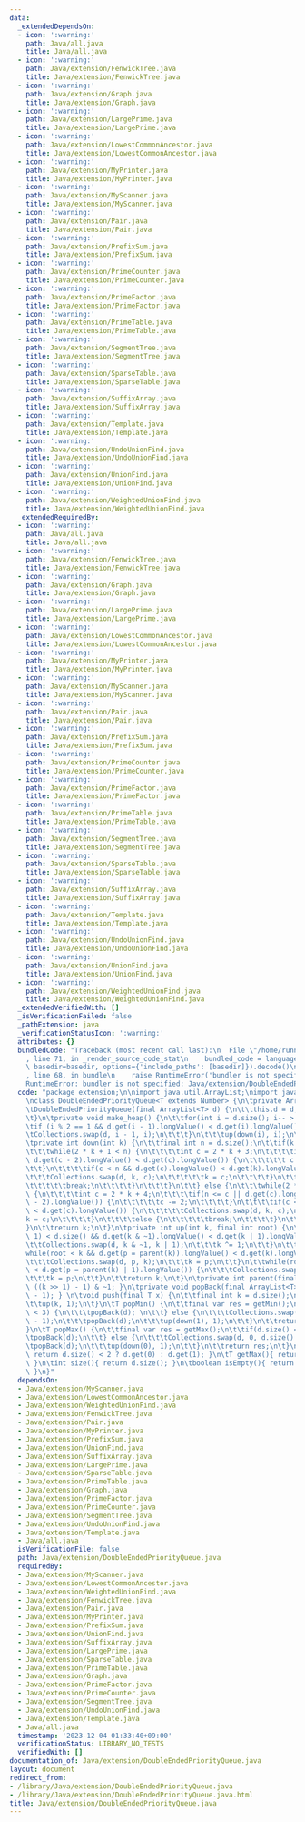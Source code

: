 ```yaml
---
data:
  _extendedDependsOn:
  - icon: ':warning:'
    path: Java/all.java
    title: Java/all.java
  - icon: ':warning:'
    path: Java/extension/FenwickTree.java
    title: Java/extension/FenwickTree.java
  - icon: ':warning:'
    path: Java/extension/Graph.java
    title: Java/extension/Graph.java
  - icon: ':warning:'
    path: Java/extension/LargePrime.java
    title: Java/extension/LargePrime.java
  - icon: ':warning:'
    path: Java/extension/LowestCommonAncestor.java
    title: Java/extension/LowestCommonAncestor.java
  - icon: ':warning:'
    path: Java/extension/MyPrinter.java
    title: Java/extension/MyPrinter.java
  - icon: ':warning:'
    path: Java/extension/MyScanner.java
    title: Java/extension/MyScanner.java
  - icon: ':warning:'
    path: Java/extension/Pair.java
    title: Java/extension/Pair.java
  - icon: ':warning:'
    path: Java/extension/PrefixSum.java
    title: Java/extension/PrefixSum.java
  - icon: ':warning:'
    path: Java/extension/PrimeCounter.java
    title: Java/extension/PrimeCounter.java
  - icon: ':warning:'
    path: Java/extension/PrimeFactor.java
    title: Java/extension/PrimeFactor.java
  - icon: ':warning:'
    path: Java/extension/PrimeTable.java
    title: Java/extension/PrimeTable.java
  - icon: ':warning:'
    path: Java/extension/SegmentTree.java
    title: Java/extension/SegmentTree.java
  - icon: ':warning:'
    path: Java/extension/SparseTable.java
    title: Java/extension/SparseTable.java
  - icon: ':warning:'
    path: Java/extension/SuffixArray.java
    title: Java/extension/SuffixArray.java
  - icon: ':warning:'
    path: Java/extension/Template.java
    title: Java/extension/Template.java
  - icon: ':warning:'
    path: Java/extension/UndoUnionFind.java
    title: Java/extension/UndoUnionFind.java
  - icon: ':warning:'
    path: Java/extension/UnionFind.java
    title: Java/extension/UnionFind.java
  - icon: ':warning:'
    path: Java/extension/WeightedUnionFind.java
    title: Java/extension/WeightedUnionFind.java
  _extendedRequiredBy:
  - icon: ':warning:'
    path: Java/all.java
    title: Java/all.java
  - icon: ':warning:'
    path: Java/extension/FenwickTree.java
    title: Java/extension/FenwickTree.java
  - icon: ':warning:'
    path: Java/extension/Graph.java
    title: Java/extension/Graph.java
  - icon: ':warning:'
    path: Java/extension/LargePrime.java
    title: Java/extension/LargePrime.java
  - icon: ':warning:'
    path: Java/extension/LowestCommonAncestor.java
    title: Java/extension/LowestCommonAncestor.java
  - icon: ':warning:'
    path: Java/extension/MyPrinter.java
    title: Java/extension/MyPrinter.java
  - icon: ':warning:'
    path: Java/extension/MyScanner.java
    title: Java/extension/MyScanner.java
  - icon: ':warning:'
    path: Java/extension/Pair.java
    title: Java/extension/Pair.java
  - icon: ':warning:'
    path: Java/extension/PrefixSum.java
    title: Java/extension/PrefixSum.java
  - icon: ':warning:'
    path: Java/extension/PrimeCounter.java
    title: Java/extension/PrimeCounter.java
  - icon: ':warning:'
    path: Java/extension/PrimeFactor.java
    title: Java/extension/PrimeFactor.java
  - icon: ':warning:'
    path: Java/extension/PrimeTable.java
    title: Java/extension/PrimeTable.java
  - icon: ':warning:'
    path: Java/extension/SegmentTree.java
    title: Java/extension/SegmentTree.java
  - icon: ':warning:'
    path: Java/extension/SparseTable.java
    title: Java/extension/SparseTable.java
  - icon: ':warning:'
    path: Java/extension/SuffixArray.java
    title: Java/extension/SuffixArray.java
  - icon: ':warning:'
    path: Java/extension/Template.java
    title: Java/extension/Template.java
  - icon: ':warning:'
    path: Java/extension/UndoUnionFind.java
    title: Java/extension/UndoUnionFind.java
  - icon: ':warning:'
    path: Java/extension/UnionFind.java
    title: Java/extension/UnionFind.java
  - icon: ':warning:'
    path: Java/extension/WeightedUnionFind.java
    title: Java/extension/WeightedUnionFind.java
  _extendedVerifiedWith: []
  _isVerificationFailed: false
  _pathExtension: java
  _verificationStatusIcon: ':warning:'
  attributes: {}
  bundledCode: "Traceback (most recent call last):\n  File \"/home/runner/.local/lib/python3.10/site-packages/onlinejudge_verify/documentation/build.py\"\
    , line 71, in _render_source_code_stat\n    bundled_code = language.bundle(stat.path,\
    \ basedir=basedir, options={'include_paths': [basedir]}).decode()\n  File \"/home/runner/.local/lib/python3.10/site-packages/onlinejudge_verify/languages/user_defined.py\"\
    , line 68, in bundle\n    raise RuntimeError('bundler is not specified: {}'.format(str(path)))\n\
    RuntimeError: bundler is not specified: Java/extension/DoubleEndedPriorityQueue.java\n"
  code: "package extension;\n\nimport java.util.ArrayList;\nimport java.util.Collections;\n\
    \nclass DoubleEndedPriorityQueue<T extends Number> {\n\tprivate ArrayList<T> d;\n\
    \tDoubleEndedPriorityQueue(final ArrayList<T> d) {\n\t\tthis.d = d;\n\t\tmake_heap();\n\
    \t}\n\tprivate void make_heap() {\n\t\tfor(int i = d.size(); i-- > 0;) {\n\t\t\
    \tif (i % 2 == 1 && d.get(i - 1).longValue() < d.get(i).longValue()) {\n\t\t\t\
    \tCollections.swap(d, i - 1, i);\n\t\t\t}\n\t\t\tup(down(i), i);\n\t\t}\n\t}\n\
    \tprivate int down(int k) {\n\t\tfinal int n = d.size();\n\t\tif(k % 2 == 1) {\n\
    \t\t\twhile(2 * k + 1 < n) {\n\t\t\t\tint c = 2 * k + 3;\n\t\t\t\tif(n <= c ||\
    \ d.get(c - 2).longValue() < d.get(c).longValue()) {\n\t\t\t\t\t c -= 2;\n\t\t\
    \t\t}\n\t\t\t\tif(c < n && d.get(c).longValue() < d.get(k).longValue()) {\n\t\t\
    \t\t\tCollections.swap(d, k, c);\n\t\t\t\t\tk = c;\n\t\t\t\t}\n\t\t\t\telse {\n\
    \t\t\t\t\tbreak;\n\t\t\t\t}\n\t\t\t}\n\t\t} else {\n\t\t\twhile(2 * k + 2 < n)\
    \ {\n\t\t\t\tint c = 2 * k + 4;\n\t\t\t\tif(n <= c || d.get(c).longValue() < d.get(c\
    \ - 2).longValue()) {\n\t\t\t\t\tc -= 2;\n\t\t\t\t}\n\t\t\t\tif(c < n && d.get(k).longValue()\
    \ < d.get(c).longValue()) {\n\t\t\t\t\tCollections.swap(d, k, c);\n\t\t\t\t\t\
    k = c;\n\t\t\t\t}\n\t\t\t\telse {\n\t\t\t\t\tbreak;\n\t\t\t\t}\n\t\t\t}\n\t\t\
    }\n\t\treturn k;\n\t}\n\tprivate int up(int k, final int root) {\n\t\tif((k |\
    \ 1) < d.size() && d.get(k & ~1).longValue() < d.get(k | 1).longValue()) {\n\t\
    \t\tCollections.swap(d, k & ~1, k | 1);\n\t\t\tk ^= 1;\n\t\t}\n\t\tint p;\n\t\t\
    while(root < k && d.get(p = parent(k)).longValue() < d.get(k).longValue()) {\n\
    \t\t\tCollections.swap(d, p, k);\n\t\t\tk = p;\n\t\t}\n\t\twhile(root < k && d.get(k).longValue()\
    \ < d.get(p = parent(k) | 1).longValue()) {\n\t\t\tCollections.swap(d, p, k);\n\
    \t\t\tk = p;\n\t\t}\n\t\treturn k;\n\t}\n\tprivate int parent(final int k){ return\
    \ ((k >> 1) - 1) & ~1; }\n\tprivate void popBack(final ArrayList<T> d){ d.remove(d.size()\
    \ - 1); } \n\tvoid push(final T x) {\n\t\tfinal int k = d.size();\n\t\td.add(x);\n\
    \t\tup(k, 1);\n\t}\n\tT popMin() {\n\t\tfinal var res = getMin();\n\t\tif(d.size()\
    \ < 3) {\n\t\t\tpopBack(d); \n\t\t} else {\n\t\t\tCollections.swap(d, 1, d.size()\
    \ - 1);\n\t\t\tpopBack(d);\n\t\t\tup(down(1), 1);\n\t\t}\n\t\treturn res;\n\t\
    }\n\tT popMax() {\n\t\tfinal var res = getMax();\n\t\tif(d.size() < 2) { \n\t\t\
    \tpopBack(d);\n\t\t} else {\n\t\t\tCollections.swap(d, 0, d.size() - 1);\n\t\t\
    \tpopBack(d);\n\t\t\tup(down(0), 1);\n\t\t}\n\t\treturn res;\n\t}\n\tT getMin(){\
    \ return d.size() < 2 ? d.get(0) : d.get(1); }\n\tT getMax(){ return d.get(0);\
    \ }\n\tint size(){ return d.size(); }\n\tboolean isEmpty(){ return d.isEmpty();\
    \ }\n}"
  dependsOn:
  - Java/extension/MyScanner.java
  - Java/extension/LowestCommonAncestor.java
  - Java/extension/WeightedUnionFind.java
  - Java/extension/FenwickTree.java
  - Java/extension/Pair.java
  - Java/extension/MyPrinter.java
  - Java/extension/PrefixSum.java
  - Java/extension/UnionFind.java
  - Java/extension/SuffixArray.java
  - Java/extension/LargePrime.java
  - Java/extension/SparseTable.java
  - Java/extension/PrimeTable.java
  - Java/extension/Graph.java
  - Java/extension/PrimeFactor.java
  - Java/extension/PrimeCounter.java
  - Java/extension/SegmentTree.java
  - Java/extension/UndoUnionFind.java
  - Java/extension/Template.java
  - Java/all.java
  isVerificationFile: false
  path: Java/extension/DoubleEndedPriorityQueue.java
  requiredBy:
  - Java/extension/MyScanner.java
  - Java/extension/LowestCommonAncestor.java
  - Java/extension/WeightedUnionFind.java
  - Java/extension/FenwickTree.java
  - Java/extension/Pair.java
  - Java/extension/MyPrinter.java
  - Java/extension/PrefixSum.java
  - Java/extension/UnionFind.java
  - Java/extension/SuffixArray.java
  - Java/extension/LargePrime.java
  - Java/extension/SparseTable.java
  - Java/extension/PrimeTable.java
  - Java/extension/Graph.java
  - Java/extension/PrimeFactor.java
  - Java/extension/PrimeCounter.java
  - Java/extension/SegmentTree.java
  - Java/extension/UndoUnionFind.java
  - Java/extension/Template.java
  - Java/all.java
  timestamp: '2023-12-04 01:33:40+09:00'
  verificationStatus: LIBRARY_NO_TESTS
  verifiedWith: []
documentation_of: Java/extension/DoubleEndedPriorityQueue.java
layout: document
redirect_from:
- /library/Java/extension/DoubleEndedPriorityQueue.java
- /library/Java/extension/DoubleEndedPriorityQueue.java.html
title: Java/extension/DoubleEndedPriorityQueue.java
---
```

